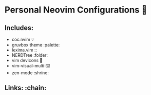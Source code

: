 # Personal Neovim Configurations :rocket:

## Includes:
- coc.nvim :bulb:
- gruvbox theme :palette:
- lexima.vim ::
- NERDTree :folder:
- vim devicons :sunflower:
- vim-visual-multi :keyboard:  
- zen-mode :shrine:


## Links: :chain: